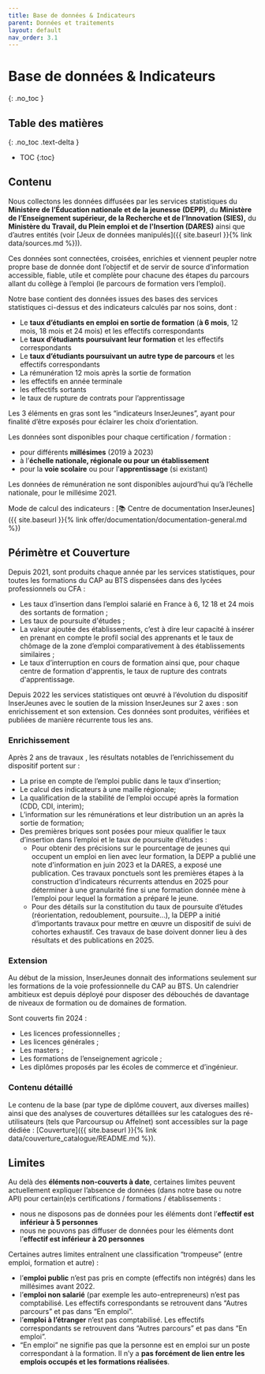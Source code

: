 ```yaml
---
title: Base de données & Indicateurs
parent: Données et traitements
layout: default
nav_order: 3.1
---
```


# Base de données & Indicateurs

{: .no_toc }

## Table des matières

{: .no_toc .text-delta }

- TOC
{:toc}

## Contenu

Nous collectons les données diffusées par les services statistiques du **Ministère de l’Éducation nationale et de la jeunesse** **(DEPP)**, du **Ministère de l’Enseignement supérieur, de la Recherche et de l’Innovation (SIES),** du **Ministère du Travail, du Plein emploi et de l'Insertion (DARES)** ainsi que d’autres entités (voir [Jeux de données manipulés]({{ site.baseurl }}{% link data/sources.md %})).

Ces données sont connectées, croisées, enrichies et viennent peupler notre propre base de donnée dont l’objectif et de servir de source d’information accessible, fiable, utile et complète pour chacune des étapes du parcours allant du collège à l’emploi (le parcours de formation vers l’emploi).

Notre base contient des données issues des bases des services statistiques ci-dessus et des indicateurs calculés par nos soins, dont :

- Le **taux d’étudiants en emploi en sortie de formation** (**à 6 mois**, 12 mois, 18 mois et 24 mois) et les effectifs correspondants
- Le **taux d’étudiants poursuivant leur formation** et les effectifs correspondants
- Le **taux d’étudiants poursuivant un autre type de parcours** et les effectifs correspondants
- La rémunération 12 mois après la sortie de formation
- les effectifs en année terminale
- les effectifs sortants
- le taux de rupture de contrats pour l’apprentissage

Les 3 éléments en gras sont les “indicateurs InserJeunes”, ayant pour finalité d’être exposés pour éclairer les choix d’orientation.

Les données sont disponibles pour chaque certification / formation :

- pour différents **millésimes** (2019 à 2023)
- à l’**échelle nationale, régionale ou pour un établissement**
- pour la **voie scolaire** ou pour l’**apprentissage** (si existant)

Les données de rémunération ne sont disponibles aujourd’hui qu’à l’échelle nationale, pour le millésime 2021.

Mode de calcul des indicateurs : [📚 Centre de documentation InserJeunes]({{ site.baseurl }}{% link offer/documentation/documentation-general.md %})

## Périmètre et Couverture

Depuis 2021, sont produits chaque année par les services statistiques, pour toutes les formations du CAP au BTS dispensées dans des lycées professionnels ou CFA :

- Les taux d’insertion dans l’emploi salarié en France à 6, 12 18 et 24 mois des sortants
  de formation ;
- Les taux de poursuite d'études ;
- La valeur ajoutée des établissements, c’est à dire leur capacité à insérer en prenant en compte le profil social des apprenants et le taux de chômage de la zone d’emploi comparativement à des établissements similaires ;
- Le taux d’interruption en cours de formation ainsi que, pour chaque centre de formation d'apprentis, le taux de rupture des contrats d'apprentissage.

Depuis 2022 les services statistiques ont œuvré à l’évolution du dispositif InserJeunes avec le soutien de la mission InserJeunes sur 2 axes : son enrichissement et son extension. Ces données sont produites, vérifiées et publiées de manière récurrente tous les ans.

### Enrichissement

Après 2 ans de travaux , les résultats notables de l’enrichissement du dispositif portent sur :

- La prise en compte de l’emploi public dans le taux d’insertion;
- Le calcul des indicateurs à une maille régionale;
- La qualification de la stabilité de l’emploi occupé après la formation (CDD, CDI, interim);
- L’information sur les rémunérations et leur distribution un an après la sortie de formation;
- Des premières briques sont posées pour mieux qualifier le taux d’insertion dans l’emploi et le taux de poursuite d’études :
  - Pour obtenir des précisions sur le pourcentage de jeunes qui occupent un emploi en lien avec leur formation, la DEPP a publié une note d'information en juin 2023 et la DARES, a exposé une publication. Ces travaux ponctuels sont les premières étapes à la construction d’indicateurs récurrents attendus en 2025 pour déterminer à une granularité fine si une formation donnée mène à l’emploi pour lequel la formation a préparé le jeune.
  - Pour des détails sur la constitution du taux de poursuite d’études (réorientation, redoublement, poursuite…), la DEPP a initié d‘importants travaux pour mettre en œuvre un dispositif de suivi de cohortes exhaustif. Ces travaux de base doivent donner lieu à des résultats et des publications en 2025.

### Extension

Au début de la mission, InserJeunes donnait des informations seulement sur les formations de la voie professionnelle du CAP au BTS. Un calendrier ambitieux est depuis déployé pour disposer des débouchés de davantage de niveaux de formation ou de domaines de formation.

Sont couverts fin 2024 :

- Les licences professionnelles ;
- Les licences générales ;
- Les masters ;
- Les formations de l’enseignement agricole ;
- Les diplômes proposés par les écoles de commerce et d’ingénieur.

### Contenu détaillé

Le contenu de la base (par type de diplôme couvert, aux diverses mailles) ainsi que des analyses de couvertures détaillées sur les catalogues des ré-utilisateurs (tels que Parcoursup ou Affelnet) sont accessibles sur la page dédiée : [Couverture]({{ site.baseurl }}{% link data/couverture_catalogue/README.md %}).

## Limites

Au delà des **éléments non-couverts à date**, certaines limites peuvent actuellement expliquer l’absence de données (dans notre base ou notre API) pour certain(e)s certifications / formations / établissements :

- nous ne disposons pas de données pour les éléments dont l’**effectif est inférieur à 5 personnes**
- nous ne pouvons pas diffuser de données pour les éléments dont l’**effectif est inférieur à 20 personnes**

Certaines autres limites entraînent une classification “trompeuse” (entre emploi, formation et autre) :

- l’**emploi public** n’est pas pris en compte (effectifs non intégrés) dans les millésimes avant 2022.
- l’**emploi non salarié** (par exemple les auto-entrepreneurs) n’est pas comptabilisé. Les effectifs correspondants se retrouvent dans “Autres parcours” et pas dans “En emploi”.
- l’**emploi à l’étranger** n’est pas comptabilisé. Les effectifs correspondants se retrouvent dans “Autres parcours” et pas dans “En emploi”.
- “En emploi” ne signifie pas que la personne est en emploi sur un poste correspondant à la formation. Il n’y a **pas forcément de lien entre les emplois occupés et les formations réalisées**.
